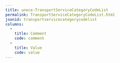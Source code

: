 ```yaml
---
title: unece:TransportServiceCategoryCodeList
permalink: TransportServiceCategoryCodeList.html
jsonid: transportservicecategorycodelist
columns:
  - 
    title: Comment
    code: comment
  - 
    title: Value
    code: value
---
```

